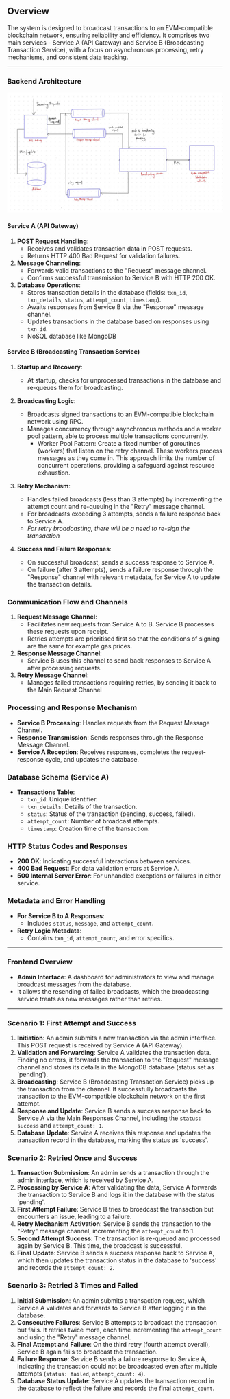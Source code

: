 

## Overview
The system is designed to broadcast transactions to an EVM-compatible blockchain network, ensuring reliability and efficiency. It comprises two main services - Service A (API Gateway) and Service B (Broadcasting Transaction Service), with a focus on asynchronous processing, retry mechanisms, and consistent data tracking.

---


### Backend Architecture

![System Design Diagram](./system_design.jpg)


#### Service A (API Gateway)
1. **POST Request Handling**:
   - Receives and validates transaction data in POST requests.
   - Returns HTTP 400 Bad Request for validation failures.
2. **Message Channeling**:
   - Forwards valid transactions to the "Request" message channel.
   - Confirms successful transmission to Service B with HTTP 200 OK.
3. **Database Operations**:
   - Stores transaction details in the database (fields: `txn_id`, `txn_details`, `status`, `attempt_count`, `timestamp`).
   - Awaits responses from Service B via the "Response" message channel.
   - Updates transactions in the database based on responses using `txn_id`.
   - NoSQL database like MongoDB


#### Service B (Broadcasting Transaction Service)
1. **Startup and Recovery**:
   - At startup, checks for unprocessed transactions in the database and re-queues them for broadcasting.
2. **Broadcasting Logic**:
   - Broadcasts signed transactions to an EVM-compatible blockchain network using RPC.
   - Manages concurrency through asynchronous methods and a worker pool pattern, able to process multiple transactions concurrently.
       - Worker Pool Pattern: Create a fixed number of goroutines (workers) that listen on the retry channel. These workers process messages as they come in. This approach limits the number of concurrent operations, providing a safeguard against resource exhaustion. 
     

3. **Retry Mechanism**:
   - Handles failed broadcasts (less than 3 attempts) by incrementing the attempt count and re-queuing in the "Retry" message channel.
   - For broadcasts exceeding 3 attempts, sends a failure response back to Service A.
   -   _For retry broadcasting, there will be a need to re-sign the transaction_
4. **Success and Failure Responses**:
   - On successful broadcast, sends a success response to Service A.
   - On failure (after 3 attempts), sends a failure response through the "Response" channel with relevant metadata, for Service A to update the transaction details.
   

 

### Communication Flow and Channels
1. **Request Message Channel**:
   - Facilitates new requests from Service A to B. Service B processes these requests upon receipt.
   - Retries attempts are prioritised first so that the conditions of signing are the same for example gas prices.
2. **Response Message Channel**:
   - Service B uses this channel to send back responses to Service A after processing requests.
3. **Retry Message Channel**:
   - Manages failed transactions requiring retries, by sending it back to the Main Request Channel

### Processing and Response Mechanism
- **Service B Processing**: Handles requests from the Request Message Channel.
- **Response Transmission**: Sends responses through the Response Message Channel.
- **Service A Reception**: Receives responses, completes the request-response cycle, and updates the database.

### Database Schema (Service A)
- **Transactions Table**:
   - `txn_id`: Unique identifier.
   - `txn_details`: Details of the transaction.
   - `status`: Status of the transaction (pending, success, failed).
   - `attempt_count`: Number of broadcast attempts.
   - `timestamp`: Creation time of the transaction.

### HTTP Status Codes and Responses
- **200 OK**: Indicating successful interactions between services.
- **400 Bad Request**: For data validation errors at Service A.
- **500 Internal Server Error**: For unhandled exceptions or failures in either service.

### Metadata and Error Handling
- **For Service B to A Responses**:
   - Includes `status`, `message`, and `attempt_count`.
- **Retry Logic Metadata**:
   - Contains `txn_id`, `attempt_count`, and error specifics.


-----

### Frontend Overview
- **Admin Interface**: A dashboard for administrators to view and manage broadcast messages from the database.
- It allows the resending of failed broadcasts, which the broadcasting service treats as new messages rather than retries.


----


### Scenario 1: First Attempt and Success
1. **Initiation**: An admin submits a new transaction via the admin interface. This POST request is received by Service A (API Gateway).
2. **Validation and Forwarding**: Service A validates the transaction data. Finding no errors, it forwards the transaction to the "Request" message channel and stores its details in the MongoDB database (status set as 'pending').
3. **Broadcasting**: Service B (Broadcasting Transaction Service) picks up the transaction from the channel. It successfully broadcasts the transaction to the EVM-compatible blockchain network on the first attempt.
4. **Response and Update**: Service B sends a success response back to Service A via the Main Responses Channel, including the `status: success` and `attempt_count: 1`.
5. **Database Update**: Service A receives this response and updates the transaction record in the database, marking the status as 'success'.

### Scenario 2: Retried Once and Success
1. **Transaction Submission**: An admin sends a transaction through the admin interface, which is received by Service A.
2. **Processing by Service A**: After validating the data, Service A forwards the transaction to Service B and logs it in the database with the status 'pending'.
3. **First Attempt Failure**: Service B tries to broadcast the transaction but encounters an issue, leading to a failure.
4. **Retry Mechanism Activation**: Service B sends the transaction to the "Retry" message channel, incrementing the `attempt_count` to 1.
5. **Second Attempt Success**: The transaction is re-queued and processed again by Service B. This time, the broadcast is successful.
6. **Final Update**: Service B sends a success response back to Service A, which then updates the transaction status in the database to 'success' and records the `attempt_count: 2`.

### Scenario 3: Retried 3 Times and Failed
1. **Initial Submission**: An admin submits a transaction request, which Service A validates and forwards to Service B after logging it in the database.
2. **Consecutive Failures**: Service B attempts to broadcast the transaction but fails. It retries twice more, each time incrementing the `attempt_count` and using the "Retry" message channel.
3. **Final Attempt and Failure**: On the third retry (fourth attempt overall), Service B again fails to broadcast the transaction.
4. **Failure Response**: Service B sends a failure response to Service A, indicating the transaction could not be broadcasted even after multiple attempts (`status: failed`, `attempt_count: 4`).
5. **Database Status Update**: Service A updates the transaction record in the database to reflect the failure and records the final `attempt_count`.

